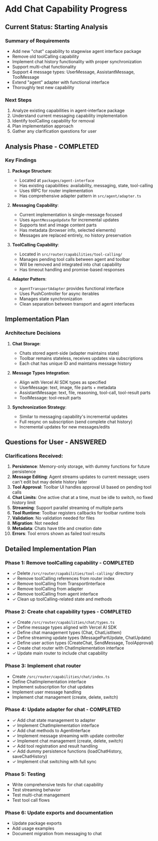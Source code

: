 # Add Chat Capability Progress

## Current Status: Starting Analysis

### Summary of Requirements
- Add new "chat" capability to stagewise agent interface package
- Remove old toolCalling capability
- Implement chat history functionality with proper synchronization
- Support multi-chat functionality
- Support 4 message types: UserMessage, AssistantMessage, ToolMessage
- Extend "agent" adapter with functional interface
- Thoroughly test new capability

### Next Steps
1. Analyze existing capabilities in agent-interface package
2. Understand current messaging capability implementation
3. Identify toolCalling capability for removal
4. Plan implementation approach
5. Gather any clarification questions for user

## Analysis Phase - COMPLETED

### Key Findings

1. **Package Structure**:
   - Located at `packages/agent-interface`
   - Has existing capabilities: availability, messaging, state, tool-calling
   - Uses tRPC for router implementation
   - Has comprehensive adapter pattern in `src/agent/adapter.ts`

2. **Messaging Capability**:
   - Current implementation is single-message focused
   - Uses `AgentMessageUpdate` for incremental updates
   - Supports text and image content parts
   - Has metadata (browser info, selected elements)
   - Messages are replaced entirely, no history preservation

3. **ToolCalling Capability**:
   - Located in `src/router/capabilities/tool-calling/`
   - Manages pending tool calls between agent and toolbar
   - Will be removed and integrated into chat capability
   - Has timeout handling and promise-based responses

4. **Adapter Pattern**:
   - `AgentTransportAdapter` provides functional interface
   - Uses PushController for async iterables
   - Manages state synchronization
   - Clean separation between transport and agent interfaces

## Implementation Plan

### Architecture Decisions

1. **Chat Storage**:
   - Chats stored agent-side (adapter maintains state)
   - Toolbar remains stateless, receives updates via subscriptions
   - Each chat has unique ID and maintains message history

2. **Message Types Integration**:
   - Align with Vercel AI SDK types as specified
   - UserMessage: text, image, file parts + metadata
   - AssistantMessage: text, file, reasoning, tool-call, tool-result parts
   - ToolMessage: tool-result parts

3. **Synchronization Strategy**:
   - Similar to messaging capability's incremental updates
   - Full resync on subscription (send complete chat history)
   - Incremental updates for new messages/edits

## Questions for User - ANSWERED

### Clarifications Received:

1. **Persistence**: Memory-only storage, with dummy functions for future persistence
2. **Message Editing**: Agent streams updates to current message; users can't edit but may delete history later
3. **Tool Approval**: Toolbar UI handles approval UI based on pending tool calls
4. **Chat Limits**: One active chat at a time, must be idle to switch, no fixed history limit
5. **Streaming**: Support parallel streaming of multiple parts
6. **Tool Runtime**: Toolbar registers callbacks for toolbar runtime tools
7. **Validation**: No validation needed for files
8. **Migration**: Not needed
9. **Metadata**: Chats have title and creation date
10. **Errors**: Tool errors shown as failed tool results

## Detailed Implementation Plan

### Phase 1: Remove toolCalling capability - COMPLETED
- ✓ Delete `/src/router/capabilities/tool-calling/` directory
- ✓ Remove toolCalling references from router index
- ✓ Remove toolCalling from TransportInterface
- ✓ Remove toolCalling from adapter
- ✓ Remove toolCalling from agent interface
- ✓ Clean up toolCalling-related state and methods

### Phase 2: Create chat capability types - COMPLETED
- ✓ Create `/src/router/capabilities/chat/types.ts`
- ✓ Define message types aligned with Vercel AI SDK
- ✓ Define chat management types (Chat, ChatListItem)
- ✓ Define streaming update types (MessagePartUpdate, ChatUpdate)
- ✓ Define user action types (CreateChat, SendMessage, ToolApproval)
- ✓ Create chat router with ChatImplementation interface
- ✓ Update main router to include chat capability

### Phase 3: Implement chat router
- Create `/src/router/capabilities/chat/index.ts`
- Define ChatImplementation interface
- Implement subscription for chat updates
- Implement user message handling
- Implement chat management (create, delete, switch)

### Phase 4: Update adapter for chat - COMPLETED
- ✓ Add chat state management to adapter
- ✓ Implement ChatImplementation interface
- ✓ Add chat methods to AgentInterface
- ✓ Implement message streaming with update controller
- ✓ Implement chat management (create, delete, switch)
- ✓ Add tool registration and result handling
- ✓ Add dummy persistence functions (loadChatHistory, saveChatHistory)
- ✓ Implement chat switching with full sync

### Phase 5: Testing
- Write comprehensive tests for chat capability
- Test streaming behavior
- Test multi-chat management
- Test tool call flows

### Phase 6: Update exports and documentation
- Update package exports
- Add usage examples
- Document migration from messaging to chat
